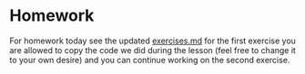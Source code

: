 # Homework

For homework today see the updated [exercises.md](./exercises.md)
for the first exercise you are allowed to copy the code we did during the lesson (feel free to change it to your own desire) and you can continue working on the second exercise.